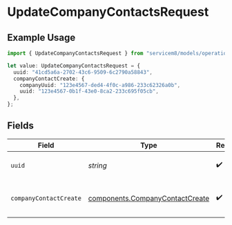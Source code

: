 # UpdateCompanyContactsRequest

## Example Usage

```typescript
import { UpdateCompanyContactsRequest } from "servicem8/models/operations";

let value: UpdateCompanyContactsRequest = {
  uuid: "41cd5a6a-2702-43c6-9509-6c2790a58843",
  companyContactCreate: {
    companyUuid: "123e4567-ded4-4f0c-a986-233c62326a0b",
    uuid: "123e4567-0b1f-43e0-8ca2-233c695f05cb",
  },
};
```

## Fields

| Field                                                                              | Type                                                                               | Required                                                                           | Description                                                                        |
| ---------------------------------------------------------------------------------- | ---------------------------------------------------------------------------------- | ---------------------------------------------------------------------------------- | ---------------------------------------------------------------------------------- |
| `uuid`                                                                             | *string*                                                                           | :heavy_check_mark:                                                                 | UUID of the Company Contact                                                        |
| `companyContactCreate`                                                             | [components.CompanyContactCreate](../../models/components/companycontactcreate.md) | :heavy_check_mark:                                                                 | Company Contact fields to update                                                   |